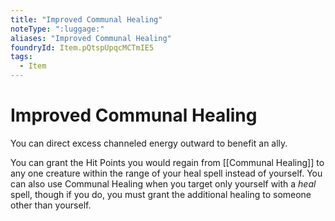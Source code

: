 ```yaml
---
title: "Improved Communal Healing"
noteType: ":luggage:"
aliases: "Improved Communal Healing"
foundryId: Item.pQtspUpqcMCTmIE5
tags:
  - Item
---
```


# Improved Communal Healing

You can direct excess channeled energy outward to benefit an ally.

You can grant the Hit Points you would regain from [[Communal Healing]] to any one creature within the range of your heal spell instead of yourself. You can also use Communal Healing when you target only yourself with a _heal_ spell, though if you do, you must grant the additional healing to someone other than yourself.
